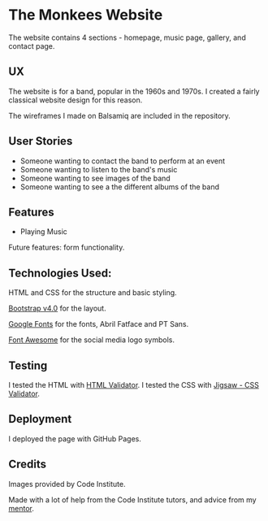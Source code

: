 # The Monkees Website

The website contains 4 sections - homepage, music page, gallery, and contact page.

## UX

The website is for a band, popular in the 1960s and 1970s.
I created a fairly classical website design for this reason.

The wireframes I made on Balsamiq are included in the repository.

## User Stories

- Someone wanting to contact the band to perform at an event
- Someone wanting to listen to the band's music
- Someone wanting to see images of the band
- Someone wanting to see a the different albums of the band

## Features

- Playing Music

Future features: form functionality.

## Technologies Used:

HTML and CSS for the structure and basic styling.

[Bootstrap v4.0](https://getbootstrap.com/docs/4.0/getting-started/introduction/) for the layout.

[Google Fonts](https://fonts.google.com/) for the fonts, Abril Fatface and PT Sans.

[Font Awesome](https://fontawesome.com/) for the social media logo symbols.

## Testing

I tested the HTML with [HTML Validator](https://validator.w3.org/).
I tested the CSS with [Jigsaw - CSS Validator](https://jigsaw.w3.org/css-validator/).

## Deployment

I deployed the page with GitHub Pages.

## Credits

Images provided by Code Institute. 

Made with a lot of help from the Code Institute tutors, and advice from my [mentor](https://github.com/tonkec).

